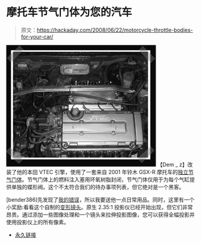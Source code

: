 # 摩托车节气门体为您的汽车

> 原文：<https://hackaday.com/2008/06/22/motorcycle-throttle-bodies-for-your-car/>

![](img/47eea4881ba18829b57a9fa4915fa7cd.png)
【Dem _ z】改装了他的本田 VTEC 引擎，使用了一套来自 2001 年铃木 GSX-R 摩托车的[独立节气门体](http://forums.evolutionm.net/showthread.php?t=241327)。节气门体上的燃料注入塞用环氧树脂封闭，节气门体仅用于为每个气缸提供单独的蝶形阀。这个不太符合我们的待办事项列表，但它绝对是一个黑客。

[bender386]先发现了[我的错误](http://www.hackaday.com/2005/09/16/individual-throttle-body-setup/)，所以我要送他一点日常用品。同时，这里有一个小奖励:看看这个自制的[变形镜头](http://www.zuggsoft.com/theater/prism.htm)。原生 2.35:1 投影仪已经开始出现，但它们非常昂贵。通过添加一些图像处理和一个镜头来拉伸投影图像，您可以获得全幅投影并使用投影仪上的所有像素。

*   [永久链接](http://forums.evolutionm.net/showthread.php?t=241327)